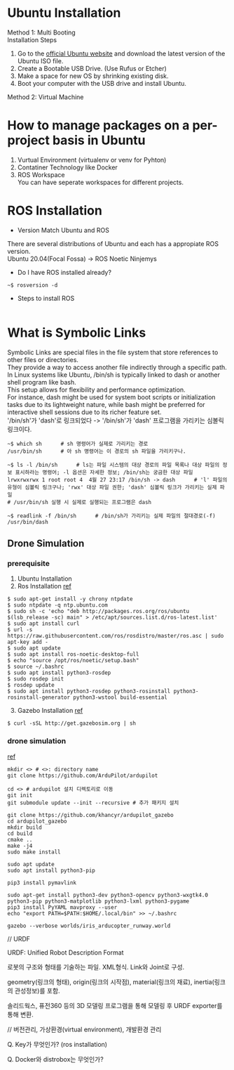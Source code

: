 # Ubuntu Installation
Method 1: Multi Booting</br>
Installation Steps
  1. Go to the [official Ubuntu website](https://ubuntu.com/download) and download the latest version of the Ubuntu ISO file.
  2. Create a Bootable USB Drive. (Use Rufus or Etcher)
  3. Make a space for new OS by shrinking existing disk.
  4. Boot your computer with the USB drive and install Ubuntu.

Method 2: Virtual Machine</br>

# How to manage packages on a per-project basis in Ubuntu
1. Vurtual Environment (virtualenv or venv for Pyhton)
2. Contatiner Technology like Docker
3. ROS Workspace</br>
You can have seperate workspaces for different projects.


# ROS Installation
- Version Match Ubuntu and ROS

There are several distributions of Ubuntu and each has a appropiate ROS version.</br>
Ubuntu 20.04(Focal Fossa) -> ROS Noetic Ninjemys</br>

- Do I have ROS installed already?
```
~$ rosversion -d
```

- Steps to install ROS
```

```

# What is Symbolic Links
Symbolic Links are special files in the file system that store references to other files or directories.</br>
They provide a way to access another file indirectly through a specific path.</br>
In Linux systems like Ubuntu, /bin/sh is typically linked to dash or another shell program like bash.</br>
This setup allows for flexibility and performance optimization.</br>
For instance, dash might be used for system boot scripts or initialization tasks due to its lightweight nature, while bash might be preferred for interactive shell sessions due to its richer feature set.</br>
'/bin/sh'가 'dash'로 링크되었다 -> '/bin/sh'가 'dash' 프로그램을 가리키는 심볼릭 링크이다.</br>
```
~$ which sh      # sh 명령어가 실제로 가리키는 경로
/usr/bin/sh      # 아 sh 명령어는 이 경로의 sh 파일을 가리키구나.

~$ ls -l /bin/sh      # ls는 파일 시스템의 대상 경로의 파일 목록나 대상 파일의 정보 표시하라는 명령어; -l 옵션은 자세한 정보; /bin/sh는 궁금한 대상 파일
lrwxrwxrwx 1 root root 4  4월 27 23:17 /bin/sh -> dash      # 'l' 파일의 유형이 심볼릭 링크구나; 'rwx' 대상 파일 권한; 'dash' 심볼릭 링크가 가리키는 실제 파일
# /usr/bin/sh 실행 시 실제로 실행되는 프로그램은 dash

~$ readlink -f /bin/sh      # /bin/sh가 가리키는 실제 파일의 절대경로(-f)
/usr/bin/dash
```

## Drone Simulation

### prerequisite
1. Ubuntu Installation
2. Ros Installation
[ref](https://velog.io/@emdydqortkgh/ROS-Noetic-%EC%84%A4%EC%B9%98-Ubuntu-20.04)
```
$ sudo apt-get install -y chrony ntpdate
$ sudo ntpdate -q ntp.ubuntu.com
$ sudo sh -c 'echo "deb http://packages.ros.org/ros/ubuntu $(lsb_release -sc) main" > /etc/apt/sources.list.d/ros-latest.list'
$ sudo apt install curl
$ url -s https://raw.githubusercontent.com/ros/rosdistro/master/ros.asc | sudo apt-key add -
$ sudo apt update
$ sudo apt install ros-noetic-desktop-full
$ echo "source /opt/ros/noetic/setup.bash"
$ source ~/.bashrc
$ sudo apt install python3-rosdep
$ sudo rosdep init
$ rosdep update
$ sudo apt install python3-rosdep python3-rosinstall python3-rosinstall-generator python3-wstool build-essential
```
3. Gazebo Installation
[ref](https://classic.gazebosim.org/tutorials?tut=install_ubuntu)
```
$ curl -sSL http://get.gazebosim.org | sh
```
### drone simulation

[ref](https://mkdrone.tistory.com/2)
```
mkdir <> # <>: directory name
git clone https://github.com/ArduPilot/ardupilot

cd <> # ardupilot 설치 디렉토리로 이동
git init
git submodule update --init --recursive # 추가 패키지 설치

git clone https://github.com/khancyr/ardupilot_gazebo
cd ardupilot_gazebo
mkdir build
cd build
cmake ..
make -j4
sudo make install

sudo apt update
sudo apt install python3-pip

pip3 install pymavlink

sudo apt-get install python3-dev python3-opencv python3-wxgtk4.0 python3-pip python3-matplotlib python3-lxml python3-pygame
pip3 install PyYAML mavproxy --user
echo "export PATH=$PATH:$HOME/.local/bin" >> ~/.bashrc

gazebo --verbose worlds/iris_arducopter_runway.world
```

// URDF

URDF: Unified Robot Description Format

로봇의 구조와 형태를 기술하는 파일. XML형식. Link와 Joint로 구성.

geometry(링크의 형태), origin(링크의 시작점), material(링크의 재료), inertia(링크의 관성정보)를 포함.

솔리드웍스, 퓨전360 등의 3D 모델링 프로그램을 통해 모델링 후 URDF exporter를 통해 변환.

// 버전관리, 가상환경(virtual environment), 개발환경 관리





Q. Key가 무엇인가? (ros installation)

Q. Docker와 distrobox는 무엇인가?
